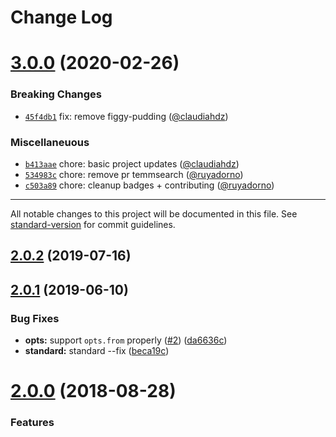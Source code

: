 # Change Log

<a name="3.0.0"></a>

# [3.0.0](https://github.com/npm/libnpmhook/compare/v2.0.2...v3.0.0) (2020-02-26)

### Breaking Changes

* [`45f4db1`](https://github.com/npm/libnpmsearch/commit/45f4db1) fix: remove
  figgy-pudding ([@claudiahdz](https://github.com/claudiahdz))

### Miscellaneuous

* [`b413aae`](https://github.com/npm/libnpmsearch/commit/b413aae) chore: basic project
  updates ([@claudiahdz](https://github.com/claudiahdz))
* [`534983c`](https://github.com/npm/libnpmsearch/commit/534983c) chore: remove pr
  temmsearch ([@ruyadorno](https://github.com/ruyadorno))
* [`c503a89`](https://github.com/npm/libnpmsearch/commit/c503a89) chore: cleanup badges +
  contributing ([@ruyadorno](https://github.com/ruyadorno))

---

All notable changes to this project will be documented in this file.
See [standard-version](https://github.com/conventional-changelog/standard-version) for commit guidelines.

<a name="2.0.2"></a>

## [2.0.2](https://github.com/npm/libnpmsearch/compare/v2.0.1...v2.0.2) (2019-07-16)

<a name="2.0.1"></a>

## [2.0.1](https://github.com/npm/libnpmsearch/compare/v2.0.0...v2.0.1) (2019-06-10)

### Bug Fixes

* **opts:** support `opts.from`
  properly ([#2](https://github.com/npm/libnpmsearch/issues/2)) ([da6636c](https://github.com/npm/libnpmsearch/commit/da6636c))
* **standard:** standard --fix ([beca19c](https://github.com/npm/libnpmsearch/commit/beca19c))

<a name="2.0.0"></a>

# [2.0.0](https://github.com/npm/libnpmsearch/compare/v1.0.0...v2.0.0) (2018-08-28)

### Features

* **opts:** added options for pagination, details, and sorting
  weights ([ff97eb5](https://github.com/npm/libnpmsearch/commit/ff97eb5))

### BREAKING CHANGES

* **opts:** this changes default requests and makes libnpmsearch return more complete data for individual packages,
  without null-defaulting

<a name="1.0.0"></a>

# 1.0.0 (2018-08-27)

### Features

* **api:** got API working ([fe90008](https://github.com/npm/libnpmsearch/commit/fe90008))
